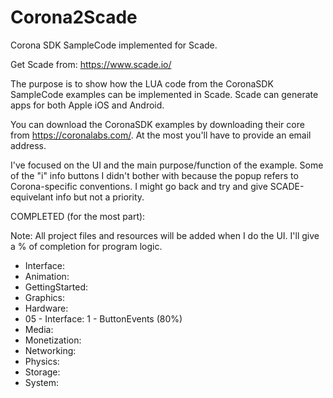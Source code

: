 # Corona2Scade
Corona SDK SampleCode implemented for Scade.

Get Scade from: https://www.scade.io/

The purpose is to show how the LUA code from the CoronaSDK SampleCode examples can be implemented in Scade. Scade can generate apps
for both Apple iOS and Android. 

You can download the CoronaSDK examples by downloading their core from https://coronalabs.com/. At the most you'll have to provide
an email address.

I've focused on the UI and the main purpose/function of the example. Some of the "i" info buttons I didn't bother with because the popup refers to Corona-specific conventions. I might go back and try and give SCADE-equivelant info but not a priority.

COMPLETED (for the most part):

Note: All project files and resources will be added when I do the UI. I'll give a % of completion for program logic.


 * Interface:
 * Animation:
 * GettingStarted:
 * Graphics:
 * Hardware:
 * 05 - Interface:
     1 - ButtonEvents (80%)
 * Media:
 * Monetization:
 * Networking:
 * Physics:
 * Storage:
 * System:
